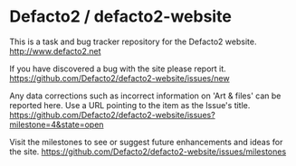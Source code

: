 Defacto2 / defacto2-website
==================

This is a task and bug tracker repository for the Defacto2 website.
http://www.defacto2.net

If you have discovered a bug with the site please report it.
https://github.com/Defacto2/defacto2-website/issues/new

Any data corrections such as incorrect information on 'Art & files' can be reported here.
Use a URL pointing to the item as the Issue's title.
https://github.com/Defacto2/defacto2-website/issues?milestone=4&state=open

Visit the milestones to see or suggest future enhancements and ideas for the site.
https://github.com/Defacto2/defacto2-website/issues/milestones
